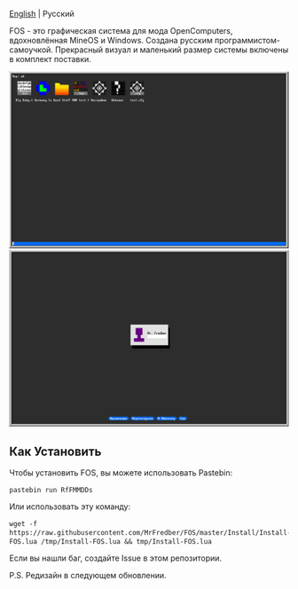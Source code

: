 [English](https://github.com/MrFredber/FOS/blob/master/README.md) | Русский

FOS - это графическая система для мода OpenComputers, вдохновлённая MineOS и Windows. Создана русским программистом-самоучкой. Прекрасный визуал и маленький размер системы включены в комплект поставки.

![](https://raw.githubusercontent.com/MrFredber/FOS/master/Readme%20files/russian1.png)
![](https://raw.githubusercontent.com/MrFredber/FOS/master/Readme%20files/russian2.png)

## Как Установить

Чтобы установить FOS, вы можете использовать Pastebin:

	pastebin run RfFMMDDs

Или использовать эту команду:

	wget -f https://raw.githubusercontent.com/MrFredber/FOS/master/Install/Install-FOS.lua /tmp/Install-FOS.lua && tmp/Install-FOS.lua

Если вы нашли баг, создайте Issue в этом репозитории.

P.S. Редизайн в следующем обновлении.
